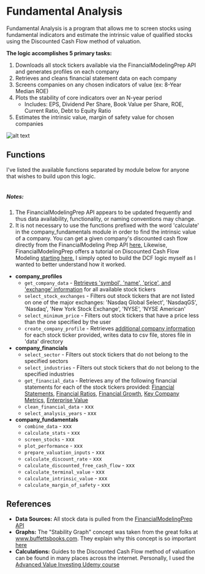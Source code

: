 # Fundamental Analysis
Fundamental Analysis is a program that allows me to screen stocks using fundamental indicators and estimate the intrinsic value of qualified stocks using the Discounted Cash Flow method of valuation.

**The logic accomplishes 5 primary tasks:**

1. Downloads all stock tickers available via the FinancialModelingPrep API and generates profiles on each company
2. Retrieves and cleans financial statement data on each company
3. Screens companies on any chosen indicators of value (ex: 8-Year Median ROE)
4. Plots the stability of core indicators over an N-year period
    - Includes: EPS, Dividend Per Share, Book Value per Share, ROE, Current Ratio, Debt to Equity Ratio
5. Estimates the intrinsic value, margin of safety value for chosen companies

![alt text](https://github.com/hjones20/fundamental-analysis/blob/master/fundamental/images/EPS-scaled.png?raw=true)

## Functions
I've listed the available functions separated by module below for anyone that wishes to build upon this logic. <br/><br/>

##### Notes: 
1. The FinancialModelingPrep API appears to be updated frequently and thus data availability, functionality, or naming conventions may change.
2. It is not necessary to use the functions prefixed with the word 'calculate' in the company_fundamentals module in order to find the intrinsic value of a company. You can get a given company's discounted cash flow directly from the FinancialModeling Prep API <a href="https://financialmodelingprep.com/developer/docs/#Company-Discounted-cash-flow-value" target="_blank">here.</a> Likewise, FinancialModelingPrep offers a tutorial on Discounted Cash Flow Modeling <a href="https://financialmodelingprep.com/discounted-cash-flow" target="_blank">starting here.</a> I simply opted to build the DCF logic myself as I wanted to better understand how it worked.

- **company_profiles**
    - `get_company_data` - <a href="https://financialmodelingprep.com/developer/docs/#Symbols-List" target="_blank">Retrieves 'symbol', 'name', 'price', and 'exchange' information</a> for all available stock tickers
    - `select_stock_exchanges` - Filters out stock tickers that are not listed on one of the major exchanges: 'Nasdaq Global Select', 'NasdaqGS', 'Nasdaq', 'New York Stock Exchange', 'NYSE', 'NYSE American'
    - `select_minimum_price` - Filters out stock tickers that have a price less than the one specified by the user
    - `create_company_profile` - Retrieves <a href="https://financialmodelingprep.com/developer/docs/#Company-Profile" target="_blank">additional company information</a> for each stock ticker provided, writes data to csv file, stores file in 'data' directory
- **company_financials**
    - `select_sector` - Filters out stock tickers that do not belong to the specified sectors
    - `select_industries` - Filters out stock tickers that do not belong to the specified industries
    - `get_financial_data` - Retrieves any of the following financial statements for each of the stock tickers provided: <a href="https://financialmodelingprep.com/developer/docs/#Company-Financial-Statements" target="_blank">Financial Statements</a>, <a href="https://financialmodelingprep.com/developer/docs/#Company-Financial-Ratios" target="_blank">Financial Ratios</a>, <a href="https://financialmodelingprep.com/developer/docs/#Company-Financial-Growth" target="_blank">Financial Growth</a>, <a href="https://financialmodelingprep.com/developer/docs/#Company-Key-Metrics" target="_blank">Key Company Metrics</a>, <a href="https://financialmodelingprep.com/developer/docs/#Company-Enterprise-Value" target="_blank">Enterprise Value</a>
    - `clean_financial_data` - xxx
    - `select_analysis_years` - xxx
- **company_fundamentals**
    - `combine_data` - xxx
    - `calculate_stats` - xxx
    - `screen_stocks` - xxx
    - `plot_performance` - xxx
    - `prepare_valuation_inputs` - xxx
    - `calculate_discount_rate` - xxx
    - `calculate_discounted_free_cash_flow` - xxx
    - `calculate_terminal_value` - xxx
    - `calculate_intrinsic_value` - xxx
    - `calculate_margin_of_safety` - xxx


## References
- **Data Sources:** All stock data is pulled from the <a href="https://financialmodelingprep.com/developer/docs/" target="_blank">FinancialModelingPrep API</a>
- **Graphs:** The "Stability Graph" concept was taken from the great folks at <a href="https://www.buffettsbooks.com/" target="_blank">www.buffettsbooks.com</a>. They explain why this concept is so important <a href="https://www.buffettsbooks.com/how-to-invest-in-stocks/intermediate-course/lesson-20" target="_blank">here</a>
- **Calculations:** Guides to the Discounted Cash Flow method of valuation can be found in many places across the internet. Personally, I used the <a href="https://www.udemy.com/course/advanced-value-investing" target="_blank">Advanced Value Investing Udemy course</a> 
